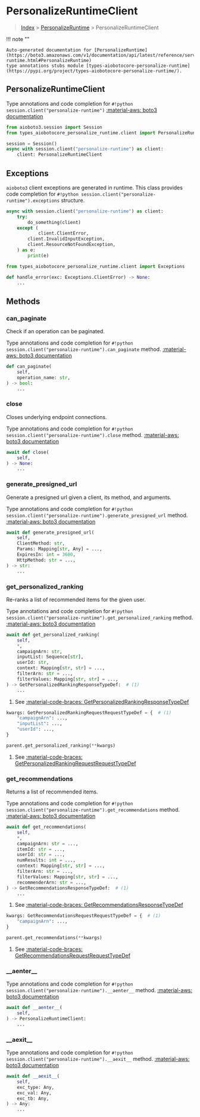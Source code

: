 # PersonalizeRuntimeClient

> [Index](../README.md) > [PersonalizeRuntime](./README.md) > PersonalizeRuntimeClient

!!! note ""

    Auto-generated documentation for [PersonalizeRuntime](https://boto3.amazonaws.com/v1/documentation/api/latest/reference/services/personalize-runtime.html#PersonalizeRuntime)
    type annotations stubs module [types-aiobotocore-personalize-runtime](https://pypi.org/project/types-aiobotocore-personalize-runtime/).

## PersonalizeRuntimeClient

Type annotations and code completion for `#!python session.client("personalize-runtime")`
[:material-aws: boto3 documentation](https://boto3.amazonaws.com/v1/documentation/api/latest/reference/services/personalize-runtime.html#PersonalizeRuntime.Client)

```python title="Usage example"
from aioboto3.session import Session
from types_aiobotocore_personalize_runtime.client import PersonalizeRuntimeClient

session = Session()
async with session.client("personalize-runtime") as client:
    client: PersonalizeRuntimeClient
```

## Exceptions


`aioboto3` client exceptions are generated in runtime.
This class provides code completion for `#!python session.client("personalize-runtime").exceptions` structure.

```python title="Usage example"
async with session.client("personalize-runtime") as client:
    try:
        do_something(client)
    except (
            client.ClientError,
        client.InvalidInputException,
        client.ResourceNotFoundException,
    ) as e:
        print(e)
```

```python title="Type checking example"
from types_aiobotocore_personalize_runtime.client import Exceptions

def handle_error(exc: Exceptions.ClientError) -> None:
    ...
```


## Methods


### can\_paginate

Check if an operation can be paginated.

Type annotations and code completion for `#!python session.client("personalize-runtime").can_paginate` method.
[:material-aws: boto3 documentation](https://boto3.amazonaws.com/v1/documentation/api/latest/reference/services/personalize-runtime.html#PersonalizeRuntime.Client.can_paginate)

```python title="Method definition"
def can_paginate(
    self,
    operation_name: str,
) -> bool:
    ...
```


### close

Closes underlying endpoint connections.

Type annotations and code completion for `#!python session.client("personalize-runtime").close` method.
[:material-aws: boto3 documentation](https://boto3.amazonaws.com/v1/documentation/api/latest/reference/services/personalize-runtime.html#PersonalizeRuntime.Client.close)

```python title="Method definition"
await def close(
    self,
) -> None:
    ...
```


### generate\_presigned\_url

Generate a presigned url given a client, its method, and arguments.

Type annotations and code completion for `#!python session.client("personalize-runtime").generate_presigned_url` method.
[:material-aws: boto3 documentation](https://boto3.amazonaws.com/v1/documentation/api/latest/reference/services/personalize-runtime.html#PersonalizeRuntime.Client.generate_presigned_url)

```python title="Method definition"
await def generate_presigned_url(
    self,
    ClientMethod: str,
    Params: Mapping[str, Any] = ...,
    ExpiresIn: int = 3600,
    HttpMethod: str = ...,
) -> str:
    ...
```


### get\_personalized\_ranking

Re-ranks a list of recommended items for the given user.

Type annotations and code completion for `#!python session.client("personalize-runtime").get_personalized_ranking` method.
[:material-aws: boto3 documentation](https://boto3.amazonaws.com/v1/documentation/api/latest/reference/services/personalize-runtime.html#PersonalizeRuntime.Client.get_personalized_ranking)

```python title="Method definition"
await def get_personalized_ranking(
    self,
    *,
    campaignArn: str,
    inputList: Sequence[str],
    userId: str,
    context: Mapping[str, str] = ...,
    filterArn: str = ...,
    filterValues: Mapping[str, str] = ...,
) -> GetPersonalizedRankingResponseTypeDef:  # (1)
    ...
```

1. See [:material-code-braces: GetPersonalizedRankingResponseTypeDef](./type_defs.md#getpersonalizedrankingresponsetypedef) 


```python title="Usage example with kwargs"
kwargs: GetPersonalizedRankingRequestRequestTypeDef = {  # (1)
    "campaignArn": ...,
    "inputList": ...,
    "userId": ...,
}

parent.get_personalized_ranking(**kwargs)
```

1. See [:material-code-braces: GetPersonalizedRankingRequestRequestTypeDef](./type_defs.md#getpersonalizedrankingrequestrequesttypedef) 

### get\_recommendations

Returns a list of recommended items.

Type annotations and code completion for `#!python session.client("personalize-runtime").get_recommendations` method.
[:material-aws: boto3 documentation](https://boto3.amazonaws.com/v1/documentation/api/latest/reference/services/personalize-runtime.html#PersonalizeRuntime.Client.get_recommendations)

```python title="Method definition"
await def get_recommendations(
    self,
    *,
    campaignArn: str = ...,
    itemId: str = ...,
    userId: str = ...,
    numResults: int = ...,
    context: Mapping[str, str] = ...,
    filterArn: str = ...,
    filterValues: Mapping[str, str] = ...,
    recommenderArn: str = ...,
) -> GetRecommendationsResponseTypeDef:  # (1)
    ...
```

1. See [:material-code-braces: GetRecommendationsResponseTypeDef](./type_defs.md#getrecommendationsresponsetypedef) 


```python title="Usage example with kwargs"
kwargs: GetRecommendationsRequestRequestTypeDef = {  # (1)
    "campaignArn": ...,
}

parent.get_recommendations(**kwargs)
```

1. See [:material-code-braces: GetRecommendationsRequestRequestTypeDef](./type_defs.md#getrecommendationsrequestrequesttypedef) 

### \_\_aenter\_\_



Type annotations and code completion for `#!python session.client("personalize-runtime").__aenter__` method.
[:material-aws: boto3 documentation](https://boto3.amazonaws.com/v1/documentation/api/latest/reference/services/personalize-runtime.html#PersonalizeRuntime.Client.__aenter__)

```python title="Method definition"
await def __aenter__(
    self,
) -> PersonalizeRuntimeClient:
    ...
```


### \_\_aexit\_\_



Type annotations and code completion for `#!python session.client("personalize-runtime").__aexit__` method.
[:material-aws: boto3 documentation](https://boto3.amazonaws.com/v1/documentation/api/latest/reference/services/personalize-runtime.html#PersonalizeRuntime.Client.__aexit__)

```python title="Method definition"
await def __aexit__(
    self,
    exc_type: Any,
    exc_val: Any,
    exc_tb: Any,
) -> Any:
    ...
```





